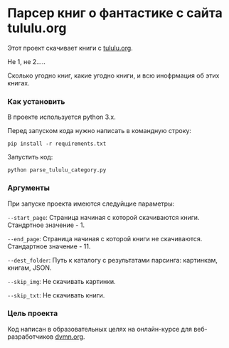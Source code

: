 # Парсер книг о фантастике с сайта tululu.org 

Этот проект скачивает книги с [tululu.org](https://tululu.org).

Не 1, не 2.....

Сколько угодно книг, какие угодно книги, и всю инофрмация об этих книгах.

### Как установить

В проекте используется python 3.x.

Перед запуском кода нужно написать в командную строку:

```pip install -r requirements.txt ```

Запустить код:

```python parse_tululu_category.py```

### Аргументы

При запуске проекта имеются следуйщие параметры:

```--start_page```: Страница начиная с которой скачиваются книги. Стандртное значение - 1.

```--end_page```: Страница начиная с которой книги не скачиваются. Стандартное значение - 11.

```--dest_folder```: Путь к каталогу с результатами парсинга: картинкам, книгам, JSON.

```--skip_img```: Не скачивать картинки.

```--skip_txt```: Не скачивать книги.


### Цель проекта

Код написан в образовательных целях на онлайн-курсе для веб-разработчиков [dvmn.org](https://dvmn.org/).